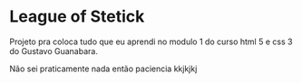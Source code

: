 # League of Stetick
Projeto pra coloca tudo que eu aprendi no modulo 1 do curso html 5 e css 3 do Gustavo Guanabara.

Não sei praticamente nada então paciencia kkjkjkj